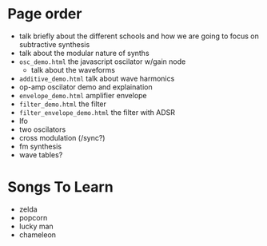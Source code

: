 # Page order
- talk briefly about the different schools and how we are going to focus on
  subtractive synthesis
- talk about the modular nature of synths
- `osc_demo.html` the javascript oscilator w/gain node
  - talk about the waveforms
- `additive_demo.html` talk about wave harmonics
- op-amp oscilator demo and explaination
- `envelope_demo.html` amplifier envelope
- `filter_demo.html` the filter
- `filter_envelope_demo.html` the filter with ADSR
- lfo
- two oscilators
- cross modulation (/sync?)
- fm synthesis
- wave tables?

# Songs To Learn
- zelda
- popcorn
- lucky man
- chameleon 
